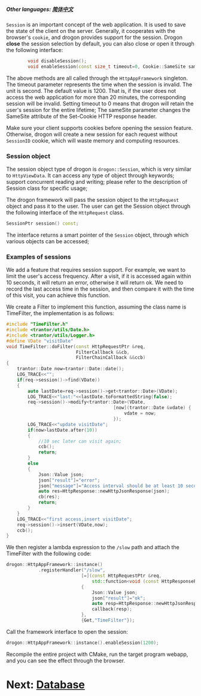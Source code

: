 ##### Other languages: [简体中文](/CHN/CHN-07-会话)

`Session` is an important concept of the web application. It is used to save the state of the client on the server. Generally, it cooperates with the browser's `cookie`, and drogon provides support for the session. Drogon **close** the session selection by default, you can also close or open it through the following interface:

```c++
        void disableSession();
        void enableSession(const size_t timeout=0, Cookie::SameSite sameSite=Cooie::SameSite::kNull);
```

The above methods are all called through the `HttpAppFramework` singleton. The timeout parameter represents the time when the session is invalid. The unit is second. The default value is 1200. That is, if the user does not access the web application for more than 20 minutes, the corresponding session will be invalid. Setting timeout to 0 means that drogon will retain the user's session for the entire lifetime;
The sameSite parameter changes the SameSite attribute of the Set-Cookie HTTP response header.

Make sure your client supports cookies before opening the session feature. Otherwise, drogon will create a new session for each request without `SessionID` cookie, which will waste memory and computing resources.

### Session object

The session object type of drogon is `drogon::Session`, which is very similar to `HttpViewData`. It can access any type of object through keywords; support concurrent reading and writing; please refer to the description of Session class for specific usage;

The drogon framework will pass the session object to the `HttpRequest` object and pass it to the user. The user can get the Session object through the following interface of the `HttpRequest` class.

```c++
SessionPtr session() const;
```

The interface returns a smart pointer of the `Session` object, through which various objects can be accessed;

### Examples of sessions

We add a feature that requires session support. For example, we want to limit the user's access frequency. After a visit, if it is accessed again within 10 seconds, it will return an error, otherwise it will return ok. We need to record the last access time in the session, and then compare it with the time of this visit, you can achieve this function.

We create a Filter to implement this function, assuming the class name is TimeFilter, the implementation is as follows:

```c++
#include "TimeFilter.h"
#include <trantor/utils/Date.h>
#include <trantor/utils/Logger.h>
#define VDate "visitDate"
void TimeFilter::doFilter(const HttpRequestPtr &req,
                          FilterCallback &&cb,
                          FilterChainCallback &&ccb)
{
    trantor::Date now=trantor::Date::date();
    LOG_TRACE<<"";
    if(req->session()->find(VDate))
    {
        auto lastDate=req->session()->get<trantor::Date>(VDate);
        LOG_TRACE<<"last:"<<lastDate.toFormattedString(false);
        req->session()->modify<trantor::Date>(VDate,
                                        [now](trantor::Date &vdate) {
                                            vdate = now;
                                        });
        LOG_TRACE<<"update visitDate";
        if(now>lastDate.after(10))
        {
            //10 sec later can visit again;
            ccb();
            return;
        }
        else
        {
            Json::Value json;
            json["result"]="error";
            json["message"]="Access interval should be at least 10 seconds";
            auto res=HttpResponse::newHttpJsonResponse(json);
            cb(res);
            return;
        }
    }
    LOG_TRACE<<"first access,insert visitDate";
    req->session()->insert(VDate,now);
    ccb();
}
```

We then register a lambda expression to the `/slow` path and attach the TimeFilter with the following code:

```c++
drogon::HttpAppFramework::instance()
            .registerHandler("/slow",
                            [=](const HttpRequestPtr &req,
                                std::function<void (const HttpResponsePtr &)> &&callback)
                            {
                                Json::Value json;
                                json["result"]="ok";
                                auto resp=HttpResponse::newHttpJsonResponse(json);
                                callback(resp);
                            },
                            {Get,"TimeFilter"});
```

Call the framework interface to open the session:

```c++
drogon::HttpAppFramework::instance().enableSession(1200);
```

Recompile the entire project with CMake, run the target program webapp, and you can see the effect through the browser.

# Next: [Database](/ENG/ENG-08-0-Database-General)
